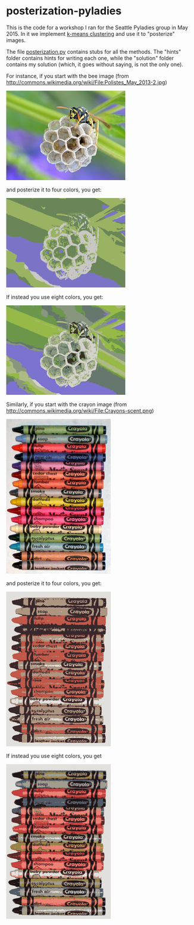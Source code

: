 # posterization-pyladies

This is the code for a workshop I ran for the Seattle Pyladies group in May 2015.  In it we implement [k-means clustering](http://en.wikipedia.org/wiki/K-means_clustering) and use it to "posterize" images.

The file [posterization.py](posterization.py) contains stubs for all the methods.  The "hints" folder contains hints for writing each one, while the "solution" folder contains my solution (which, it goes without saying, is not the only one).

For instance, if you start with the bee image (from http://commons.wikimedia.org/wiki/File:Polistes_May_2013-2.jpg)

![bee](bee.jpg)

and posterize it to four colors, you get:

![bee4](bee4.png)

If instead you use eight colors, you get:

![bee8](bee8.png)

Similarly, if you start with the crayon image (from http://commons.wikimedia.org/wiki/File:Crayons-scent.png)

![crayons](crayons.png)

and posterize it to four colors, you get:

![crayons4](crayons4.png)

If instead you use eight colors, you get

![crayons8](crayons8.png)
